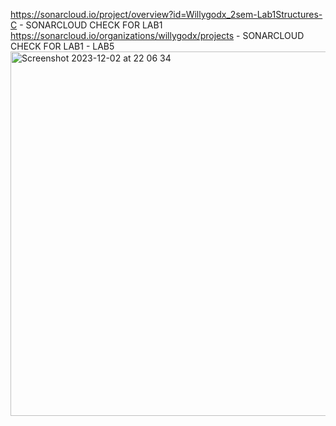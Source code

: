 https://sonarcloud.io/project/overview?id=Willygodx_2sem-Lab1Structures-C - SONARCLOUD CHECK FOR LAB1
https://sonarcloud.io/organizations/willygodx/projects - SONARCLOUD CHECK FOR LAB1 - LAB5
<img width="583" alt="Screenshot 2023-12-02 at 22 06 34" src="https://github.com/Willygodx/2sem-Lab1Structures-C/assets/113140881/54074e8d-bd2b-40eb-9b3b-bb5093d52f86">
